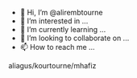 - 👋 Hi, I’m @alirembtourne
- 👀 I’m interested in ...
- 🌱 I’m currently learning ...
- 💞️ I’m looking to collaborate on ...
- 📫 How to reach me ...

<!---
alirembtourne/alirembtourne is a ✨ special ✨ repository because its `README.md` (this file) appears on your GitHub profile.
You can click the Preview link to take a look at your changes.
--->
aliagus/kourtourne/mhafiz

